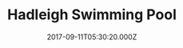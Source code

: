 ---
date: 2017-09-11T05:30:20.000Z
title: Hadleigh Swimming Pool
latitude: 52.04454122139633
longitude: 0.9586564785024496
category: checkin
---
